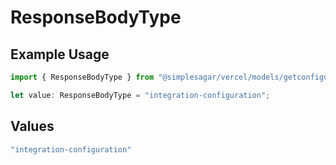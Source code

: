 # ResponseBodyType

## Example Usage

```typescript
import { ResponseBodyType } from "@simplesagar/vercel/models/getconfigurationsop.js";

let value: ResponseBodyType = "integration-configuration";
```

## Values

```typescript
"integration-configuration"
```